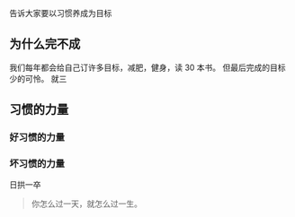 告诉大家要以习惯养成为目标

## 为什么完不成
我们每年都会给自己订许多目标，减肥，健身，读 30 本书。
但最后完成的目标少的可怜。
就三

## 习惯的力量
### 好习惯的力量
### 坏习惯的力量
日拱一卒
>你怎么过一天，就怎么过一生。
